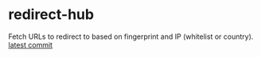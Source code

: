 # redirect-hub
Fetch URLs to redirect to based on fingerprint and IP (whitelist or country).
<br>
[latest commit](https://url.jooo.tech/)

